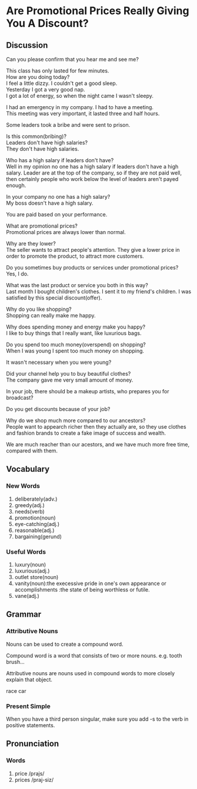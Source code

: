 # Are Promotional Prices Really Giving You A Discount?
## Discussion
Can you please confirm that you hear me and see me?

This class has only lasted for few minutes.  
How are you doing today?  
I feel a little dizzy. I couldn't get a good sleep.   
Yesterday I got a very good nap.  
I got a lot of energy, so when the night came I wasn't sleepy.   

I had an emergency in my company. I had to have a meeting.  
This meeting was very important, it lasted three and half hours.  

Some leaders took a bribe and were sent to prison.  

Is this common(bribing)?  
Leaders don't have high salaries?  
They don't have high salaries.  

Who has a high salary if leaders don't have?  
Well in my opinion no one has a high salary if leaders don't have a high salary. Leader are at the top of the company, so if they are not paid well, then certainly people who work below the level of leaders aren't payed enough.  

In your company no one has a high salary?  
My boss doesn't have a high salary.  

You are paid based on your performance.  

What are promotional prices?  
Promotional prices are always lower than normal.

Why are they lower?  
The seller wants to attract people's attention. They give a lower price in order to promote the product, to attract more customers.   

Do you sometimes buy products or services under promotional prices?   
Yes, I do.  

What was the last product or service you both in this way?  
Last month I bought children's clothes. I sent it to my friend's children. I was satisfied by this special discount(offer).  

Why do you like shopping?  
Shopping can really make me happy.   

Why does spending money and energy make you happy?  
I like to buy things that I really want, like luxurious bags.  

Do you spend too much money(overspend) on shopping?  
When I was young I spent too much money on shopping.  

It wasn't necessary when you were young?  

Did your channel help you to buy beautiful clothes?  
The company gave me very small amount of money.  

In your job, there should be a makeup artists, who prepares you for broadcast?  

Do you get discounts because of your job?  

Why do we shop much more compared to our ancestors?  
People want to appearch richer then they actually are, so they use clothes and fashion brands to create a fake image of success and wealth.  

We are much reacher than our acestors, and we have much more free time, compared with them.  


## Vocabulary
### New Words
1. deliberately(adv.)
1. greedy(adj.)
1. needs(verb)
1. promotion(noun)
1. eye-catching(adj.)
1. reasonable(adj.)
1. bargaining(gerund)

### Useful Words
1. luxury(noun)
1. luxurious(adj.)
1. outlet store(noun)
1. vanity(noun):the execessive pride in one's own appearance or accomplishments :the state of being worthless or futile.
1. vane(adj.)

## Grammar
### Attributive Nouns
Nouns can be used to create a compound word.  

Compound word is a word that consists of two or more nouns. e.g. tooth brush...  

Attributive nouns are nouns used in compound words to more closely explain that object.  

race car  
### Present Simple
When you have a third person singular, make sure you add -s to the verb in positive statements.  

## Pronunciation
### Words
1. price /prajs/
1. prices /praj-siz/
